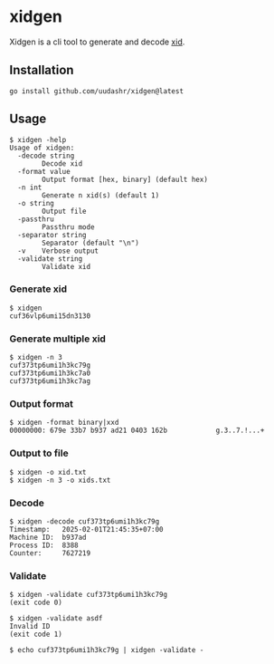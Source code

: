 # xidgen

Xidgen is a cli tool to generate and decode [xid](https://github.com/rs/xid).

## Installation

```shell
go install github.com/uudashr/xidgen@latest
```

## Usage

```
$ xidgen -help
Usage of xidgen:
  -decode string
        Decode xid
  -format value
        Output format [hex, binary] (default hex)
  -n int
        Generate n xid(s) (default 1)
  -o string
        Output file
  -passthru
        Passthru mode
  -separator string
        Separator (default "\n")
  -v    Verbose output
  -validate string
        Validate xid
```

### Generate xid

```
$ xidgen
cuf36vlp6umi15dn3130
```

### Generate multiple xid

```
$ xidgen -n 3
cuf373tp6umi1h3kc79g
cuf373tp6umi1h3kc7a0
cuf373tp6umi1h3kc7ag
```

### Output format

```
$ xidgen -format binary|xxd
00000000: 679e 33b7 b937 ad21 0403 162b            g.3..7.!...+
```

### Output to file

```
$ xidgen -o xid.txt
$ xidgen -n 3 -o xids.txt
```

### Decode

```
$ xidgen -decode cuf373tp6umi1h3kc79g
Timestamp:   2025-02-01T21:45:35+07:00
Machine ID:  b937ad
Process ID:  8388
Counter:     7627219
```

### Validate

```
$ xidgen -validate cuf373tp6umi1h3kc79g
(exit code 0)
```

```
$ xidgen -validate asdf
Invalid ID
(exit code 1)
```

```
$ echo cuf373tp6umi1h3kc79g | xidgen -validate -
```